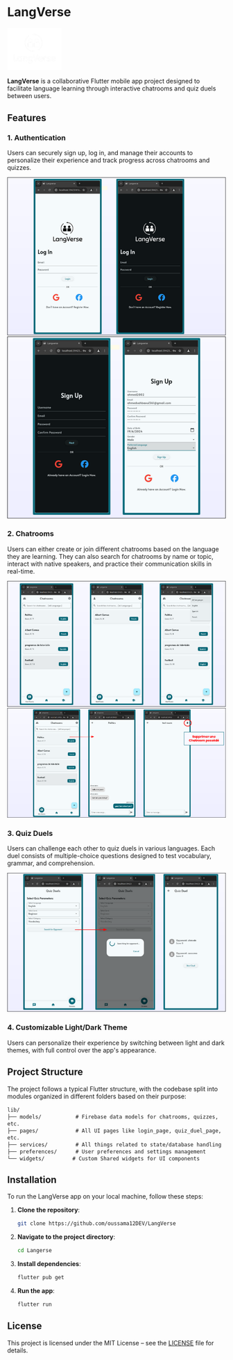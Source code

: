 # LangVerse
<img src="assets/images/logo_light.png" alt="text" width="25%">

**LangVerse** is a collaborative Flutter mobile app project designed to facilitate language learning through interactive chatrooms and quiz duels between users.

## Features

### 1. Authentication

Users can securely sign up, log in, and manage their accounts to personalize their experience and track progress across chatrooms and quizzes.

![Login Page](screenshots/Screenshot_28-Jun_04-06-41_4847.png)
![Signup Page](screenshots/Screenshot_28-Jun_04-07-35_10929.png)

### 2. Chatrooms

Users can either create or join different chatrooms based on the language they are learning. They can also search for chatrooms by name or topic, interact with native speakers, and practice their communication skills in real-time.

![Chatrooms Search Page](screenshots/Screenshot_28-Jun_04-20-07_18073.png)
![Inside Chatroom Page](screenshots/Screenshot_28-Jun_04-16-51_28931.png)

### 3. Quiz Duels

Users can challenge each other to quiz duels in various languages. Each duel consists of multiple-choice questions designed to test vocabulary, grammar, and comprehension.

![Quiz Duel Page](screenshots/Screenshot_28-Jun_04-22-00_19482.png)

### 4. Customizable Light/Dark Theme

Users can personalize their experience by switching between light and dark themes, with full control over the app's appearance.

## Project Structure

The project follows a typical Flutter structure, with the codebase split into modules organized in different folders based on their purpose:
```
lib/
├── models/           # Firebase data models for chatrooms, quizzes, etc.
├── pages/            # All UI pages like login_page, quiz_duel_page, etc.
├── services/         # All things related to state/database handling
├── preferences/      # User preferences and settings management
└── widgets/         # Custom Shared widgets for UI components
```

## Installation

To run the LangVerse app on your local machine, follow these steps:

1. **Clone the repository**:
   ```bash
   git clone https://github.com/oussama12DEV/LangVerse
   ```
2. **Navigate to the project directory**:
   ```bash
   cd Langerse
   ```
3. **Install dependencies**:
   ```bash
   flutter pub get
   ```
4. **Run the app**:
   ```bash
   flutter run
   ```

## License

This project is licensed under the MIT License – see the [LICENSE](LICENSE) file for details.